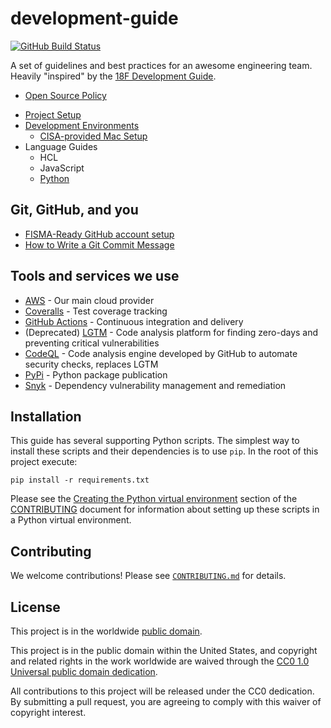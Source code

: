 # development-guide #

[![GitHub Build Status](https://github.com/cisagov/development-guide/workflows/build/badge.svg)](https://github.com/cisagov/development-guide/actions)

A set of guidelines and best practices for an awesome engineering team.
Heavily "inspired" by the
[18F Development Guide](https://github.com/18f/development-guide).

- [Open Source Policy](/open-source-policy)
<!-- - [Development Ethos](/ethos)-->
- [Project Setup](/project_setup)
- [Development Environments](/dev_envs)
  - [CISA-provided Mac Setup](/dev_envs/mac-env-setup.md)
- Language Guides
  - HCL
  - JavaScript
  - [Python](/languages/python)

## Git, GitHub, and you ##

- [FISMA-Ready GitHub account setup](https://github.com/fisma-ready/github)
- [How to Write a Git Commit Message](https://chris.beams.io/posts/git-commit/#seven-rules)

## Tools and services we use ##

- [AWS](https://aws.amazon.com) - Our main cloud provider
- [Coveralls](https://coveralls.io/github/cisagov) - Test coverage tracking
- [GitHub Actions](https://github.com/features/actions) -
  Continuous integration and delivery
- (Deprecated) [LGTM](https://lgtm.com/search?q=cisagov) - Code analysis
  platform for finding zero-days and preventing critical vulnerabilities
- [CodeQL](https://codeql.github.com) - Code analysis engine developed by GitHub
  to automate security checks, replaces LGTM
- [PyPi](https://pypi.org/search/?q=cisagov) - Python package publication
- [Snyk](https://app.snyk.io/org/cisagov) - Dependency vulnerability management
  and remediation

## Installation ##

This guide has several supporting Python scripts.  The simplest way to install these
scripts and their dependencies is to use `pip`.  In the root of this project execute:

`pip install -r requirements.txt`

Please see the
[Creating the Python virtual environment](CONTRIBUTING.md#creating-the-python-virtual-environment)
section of the [CONTRIBUTING](CONTRIBUTING.md) document for
information about setting up these scripts in a Python virtual environment.

## Contributing ##

We welcome contributions!  Please see [`CONTRIBUTING.md`](CONTRIBUTING.md) for
details.

## License ##

This project is in the worldwide [public domain](LICENSE).

This project is in the public domain within the United States, and
copyright and related rights in the work worldwide are waived through
the [CC0 1.0 Universal public domain
dedication](https://creativecommons.org/publicdomain/zero/1.0/).

All contributions to this project will be released under the CC0
dedication. By submitting a pull request, you are agreeing to comply
with this waiver of copyright interest.
